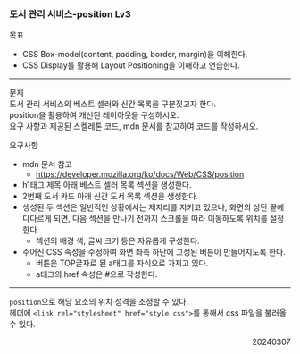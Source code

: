 ### 도서 관리 서비스-position Lv3
목표  
- CSS Box-model(content, padding, border, margin)을 이해한다.
- CSS Display를 활용해 Layout Positioning을 이해하고 연습한다.
---
문제  
도서 관리 서비스의 베스트 셀러와 신간 목록을 구분짓고자 한다.  
position을 활용하여 개선된 레이아웃을 구성하시오.  
요구 사항과 제공된 스켈레톤 코드, mdn 문서를 참고하여 코드를 작성하시오.  

요구사항  
- mdn 문서 참고
  - https://developer.mozilla.org/ko/docs/Web/CSS/position
- h1태그 제목 아래 베스트 셀러 목록 섹션을 생성한다.
- 2번째 도서 카드 아래 신간 도서 목록 섹션을 생성한다.
- 생성된 두 섹션은 일반적인 상황에서는 제자리를 지키고 있으나, 화면의 상단 끝에 다다르게 되면, 다음 섹션을 만나기 전까지 스크롤을 따라 이동하도록 위치를 설정한다.
  - 섹션의 배경 색, 글씨 크기 등은 자유롭게 구성한다.
- 주어진 CSS 속성을 수정하여 화면 좌측 하단에 고정된 버튼이 만들어지도록 한다.
  - 버튼은 TOP글자로 된 a태그를 자식으로 가지고 있다.
  - a태그의 href 속성은 #으로 작성한다.
---
`position`으로 해당 요소의 위치 성격을 조정할 수 있다.  
헤더에 `<link rel="stylesheet" href="style.css">`를 통해서 css 파일을 불러올 수 있다.
<div style="text-align: right">20240307</div>